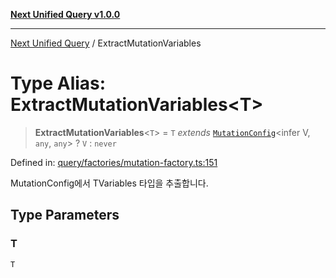 [**Next Unified Query v1.0.0**](../README.md)

***

[Next Unified Query](../globals.md) / ExtractMutationVariables

# Type Alias: ExtractMutationVariables\<T\>

> **ExtractMutationVariables**\<`T`\> = `T` *extends* [`MutationConfig`](MutationConfig.md)\<infer V, `any`, `any`\> ? `V` : `never`

Defined in: [query/factories/mutation-factory.ts:151](https://github.com/newExpand/next-unified-query/blob/main/packages/core/src/query/factories/mutation-factory.ts#L151)

MutationConfig에서 TVariables 타입을 추출합니다.

## Type Parameters

### T

`T`
